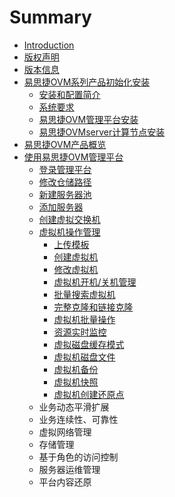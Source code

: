 # Summary

* [Introduction](README.md)
* [版权声明](banquan.md)
* [版本信息](banben.md)
* [易思捷OVM系列产品初始化安装](peizhi.md)
  * [安装和配置简介](peizhi/an-zhuang-he-pei-zhi-jian-jie.md)
  * [系统要求](peizhi/xi-tong-yao-qiu.md)
  * [易思捷OVM管理平台安装](peizhi/yi-si-jie-ovm-guan-li-ping-tai-an-zhuang.md)
  * [易思捷OVMserver计算节点安装](peizhi/yi-si-jie-ovmserver-ji-suan-jie-dian-an-zhuang.md)
* [易思捷OVM产品概览](yi-si-jie-ovm-chan-pin-gai-lan.md)
* [使用易思捷OVM管理平台](shi-yong-yi-si-jie-ovm-guan-li-ping-tai.md)
  * [登录管理平台](shi-yong-yi-si-jie-ovm-guan-li-ping-tai/deng-lu-guan-li-ping-tai.md)
  * [修改仓储路径](shi-yong-yi-si-jie-ovm-guan-li-ping-tai/xiu-gai-cang-chu-lu-jing.md)
  * [新建服务器池](shi-yong-yi-si-jie-ovm-guan-li-ping-tai/xin-jian-fu-wu-qi-chi.md)
  * [添加服务器](shi-yong-yi-si-jie-ovm-guan-li-ping-tai/tian-jia-fu-wu-qi.md)
  * [创建虚拟交换机](shi-yong-yi-si-jie-ovm-guan-li-ping-tai/chuang-jian-xu-ni-jiao-huan-ji.md)
  * [虚拟机操作管理](shi-yong-yi-si-jie-ovm-guan-li-ping-tai/xu-ni-ji-cao-zuo-guan-li.md)
    * [上传模板](shi-yong-yi-si-jie-ovm-guan-li-ping-tai/xu-ni-ji-cao-zuo-guan-li/shang-chuan-mo-ban.md)
    * [创建虚拟机](shi-yong-yi-si-jie-ovm-guan-li-ping-tai/xu-ni-ji-cao-zuo-guan-li/chuang-jian-xu-ni-ji.md)
    * [修改虚拟机](shi-yong-yi-si-jie-ovm-guan-li-ping-tai/xu-ni-ji-cao-zuo-guan-li/xiu-gai-xu-ni-ji.md)
    * [虚拟机开机/关机管理](shi-yong-yi-si-jie-ovm-guan-li-ping-tai/xu-ni-ji-cao-zuo-guan-li/xu-ni-ji-kai-673a-guan-ji-guan-li.md)
    * [批量搜索虚拟机](shi-yong-yi-si-jie-ovm-guan-li-ping-tai/xu-ni-ji-cao-zuo-guan-li/pi-liang-sou-suo-xu-ni-ji.md)
    * [完整克隆和链接克隆](shi-yong-yi-si-jie-ovm-guan-li-ping-tai/xu-ni-ji-cao-zuo-guan-li/wan-zheng-ke-long-he-lian-jie-ke-long.md)
    * [虚拟机批量操作](shi-yong-yi-si-jie-ovm-guan-li-ping-tai/xu-ni-ji-cao-zuo-guan-li/xu-ni-ji-pi-liang-cao-zuo.md)
    * [资源实时监控](shi-yong-yi-si-jie-ovm-guan-li-ping-tai/xu-ni-ji-cao-zuo-guan-li/zi-yuan-shi-shi-jian-kong.md)
    * [虚拟磁盘缓存模式](shi-yong-yi-si-jie-ovm-guan-li-ping-tai/xu-ni-ji-cao-zuo-guan-li/xu-ni-ci-pan-huan-cun-mo-shi.md)
    * [虚拟机磁盘文件](shi-yong-yi-si-jie-ovm-guan-li-ping-tai/xu-ni-ji-cao-zuo-guan-li/xu-ni-ji-ci-pan-wen-jian.md)
    * [虚拟机备份](shi-yong-yi-si-jie-ovm-guan-li-ping-tai/xu-ni-ji-cao-zuo-guan-li/xu-ni-ji-bei-fen.md)
    * [虚拟机快照](shi-yong-yi-si-jie-ovm-guan-li-ping-tai/xu-ni-ji-cao-zuo-guan-li/xu-ni-ji-kuai-zhao.md)
    * [虚拟机创建还原点](shi-yong-yi-si-jie-ovm-guan-li-ping-tai/xu-ni-ji-cao-zuo-guan-li/xu-ni-ji-chuang-jian-huan-yuan-dian.md)
  * 业务动态平滑扩展
  * 业务连续性、可靠性
  * 虚拟网络管理
  * 存储管理
  * 基于角色的访问控制
  * 服务器运维管理
  * 平台内容还原


